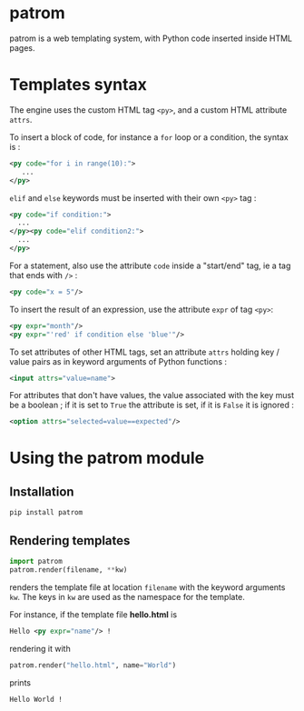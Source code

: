 # patrom

patrom is a web templating system, with Python code inserted inside HTML pages.

Templates syntax
================

The engine uses the custom HTML tag `<py>`, and a custom HTML attribute `attrs`.

To insert a block of code, for instance a `for` loop or a condition, the 
syntax is :

```xml
<py code="for i in range(10):">
   ...
</py>
```

`elif` and `else` keywords must be inserted with their own `<py>` tag :

```xml
<py code="if condition:">
  ...
</py><py code="elif condition2:">
  ...
</py>
```

For a statement, also use the attribute `code` inside a "start/end" tag, ie
a tag that ends with `/>` :

```xml
<py code="x = 5"/>
```

To insert the result of an expression, use the attribute `expr` of tag `<py>`:

```xml
<py expr="month"/>
<py expr="'red' if condition else 'blue'"/>
```

To set attributes of other HTML tags, set an attribute `attrs` holding key /
value pairs as in keyword arguments of Python functions :

```xml
<input attrs="value=name">
```

For attributes that don't have values, the value associated with the key
must be a boolean ; if it is set to `True` the attribute is set, if it is
`False` it is ignored :

```xml
<option attrs="selected=value==expected"/>
```

Using the patrom module
=======================

Installation
------------
```
pip install patrom
```

Rendering templates
-------------------
```python
import patrom
patrom.render(filename, **kw)
```
renders the template file at location `filename` with the keyword arguments
`kw`. The keys in `kw` are used as the namespace for the template.

For instance, if the template file __hello.html__ is

```xml
Hello <py expr="name"/> !
```

rendering it with
```python
patrom.render("hello.html", name="World")
```
prints
```
Hello World !
```
